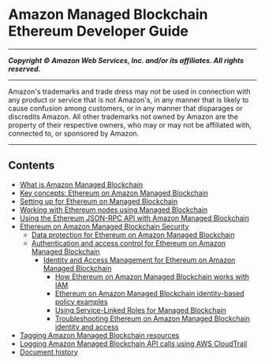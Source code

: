 # Amazon Managed Blockchain Ethereum Developer Guide

-----
*****Copyright &copy; Amazon Web Services, Inc. and/or its affiliates. All rights reserved.*****

-----
Amazon's trademarks and trade dress may not be used in 
     connection with any product or service that is not Amazon's, 
     in any manner that is likely to cause confusion among customers, 
     or in any manner that disparages or discredits Amazon. All other 
     trademarks not owned by Amazon are the property of their respective
     owners, who may or may not be affiliated with, connected to, or 
     sponsored by Amazon.

-----
## Contents
+ [What is Amazon Managed Blockchain](managed-blockchain-ethereum-overview.md)
+ [Key concepts: Ethereum on Amazon Managed Blockchain](ethereum-concepts.md)
+ [Setting up for Ethereum on Managed Blockchain](ethereum-setting-up.md)
+ [Working with Ethereum nodes using Managed Blockchain](ethereum-nodes.md)
+ [Using the Ethereum JSON-RPC API with Amazon Managed Blockchain](ethereum-json-rpc.md)
+ [Ethereum on Amazon Managed Blockchain Security](security.md)
   + [Data protection for Ethereum on Amazon Managed Blockchain](ethereum-data-protection.md)
   + [Authentication and access control for Ethereum on Amazon Managed Blockchain](managed-blockchain-auth-and-access-control.md)
      + [Identity and Access Management for Ethereum on Amazon Managed Blockchain](security-iam.md)
         + [How Ethereum on Amazon Managed Blockchain works with IAM](security_iam_service-with-iam.md)
         + [Ethereum on Amazon Managed Blockchain identity-based policy examples](security_iam_id-based-policy-examples.md)
         + [Using Service-Linked Roles for Managed Blockchain](using-service-linked-roles.md)
         + [Troubleshooting Ethereum on Amazon Managed Blockchain identity and access](security_iam_troubleshoot.md)
+ [Tagging Amazon Managed Blockchain resources](tagging.md)
+ [Logging Amazon Managed Blockchain API calls using AWS CloudTrail](logging-using-cloudtrail.md)
+ [Document history](ethereum-developer-guide-doc-history.md)